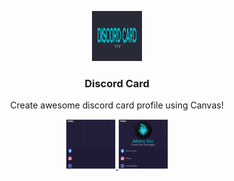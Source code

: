 <!-- PROJECT LOGO -->
<p align="center">
  <a href="https://github.com/Gifairu/discord-card">
    <img src="assets/Logo.png" alt="Logo" width="80" height="80">
  </a>

  <h3 align="center">Discord Card</h3>
  <p align="center">Create awesome discord card profile using Canvas!</p>
</p>

<!-- EXAMPLE OUTPUT -->
<p align="center">
   <a href="https://github.com/Gifairu/discord-card">
    <img src="src/assets/template/Card.png" alt="Before" width="80" height="80">
    <img src="results/Card.png" alt="After" width="80" height="80">
   </a>
</p>
